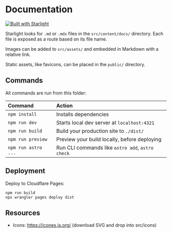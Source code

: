 # Documentation

[![Built with Starlight](https://astro.badg.es/v2/built-with-starlight/tiny.svg)](https://starlight.astro.build)

Starlight looks for `.md` or `.mdx` files in the `src/content/docs/` directory. Each file is exposed as a route based on its file name.

Images can be added to `src/assets/` and embedded in Markdown with a relative link.

Static assets, like favicons, can be placed in the `public/` directory.

## Commands

All commands are run from this folder:

| Command             | Action                                           |
| :------------------ | :----------------------------------------------- |
| `npm install`       | Installs dependencies                            |
| `npm run dev`       | Starts local dev server at `localhost:4321`      |
| `npm run build`     | Build your production site to `./dist/`          |
| `npm run preview`   | Preview your build locally, before deploying     |
| `npm run astro ...` | Run CLI commands like `astro add`, `astro check` |

## Deployment

Deploy to Cloudflare Pages:
```
npm run build
npx wrangler pages deploy dist
```

## Resources

* Icons: https://icones.js.org/ (download SVG and drop into src/icons)